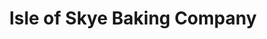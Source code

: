 ---
title: "Isle of Skye Baking Company"
url: /portree/isle-of-skye-baking-company/
shop: Bäckerei
---